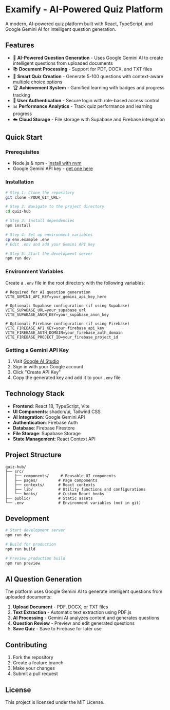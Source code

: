 # Examify - AI-Powered Quiz Platform

A modern, AI-powered quiz platform built with React, TypeScript, and Google Gemini AI for intelligent question generation.

## Features

- 🤖 **AI-Powered Question Generation** - Uses Google Gemini AI to create intelligent questions from uploaded documents
- 📚 **Document Processing** - Support for PDF, DOCX, and TXT files
- 🎯 **Smart Quiz Creation** - Generate 5-100 questions with context-aware multiple choice options
- 🏆 **Achievement System** - Gamified learning with badges and progress tracking
- 🔐 **User Authentication** - Secure login with role-based access control
- 📊 **Performance Analytics** - Track quiz performance and learning progress
- ☁️ **Cloud Storage** - File storage with Supabase and Firebase integration

## Quick Start

### Prerequisites

- Node.js & npm - [install with nvm](https://github.com/nvm-sh/nvm#installing-and-updating)
- Google Gemini API key - [get one here](https://makersuite.google.com/app/apikey)

### Installation

```sh
# Step 1: Clone the repository
git clone <YOUR_GIT_URL>

# Step 2: Navigate to the project directory
cd quiz-hub

# Step 3: Install dependencies
npm install

# Step 4: Set up environment variables
cp env.example .env
# Edit .env and add your Gemini API key

# Step 5: Start the development server
npm run dev
```

### Environment Variables

Create a `.env` file in the root directory with the following variables:

```env
# Required for AI question generation
VITE_GEMINI_API_KEY=your_gemini_api_key_here

# Optional: Supabase configuration (if using Supabase)
VITE_SUPABASE_URL=your_supabase_url
VITE_SUPABASE_ANON_KEY=your_supabase_anon_key

# Optional: Firebase configuration (if using Firebase)
VITE_FIREBASE_API_KEY=your_firebase_api_key
VITE_FIREBASE_AUTH_DOMAIN=your_firebase_auth_domain
VITE_FIREBASE_PROJECT_ID=your_firebase_project_id
```

### Getting a Gemini API Key

1. Visit [Google AI Studio](https://makersuite.google.com/app/apikey)
2. Sign in with your Google account
3. Click "Create API Key"
4. Copy the generated key and add it to your `.env` file

## Technology Stack

- **Frontend**: React 18, TypeScript, Vite
- **UI Components**: shadcn/ui, Tailwind CSS
- **AI Integration**: Google Gemini API
- **Authentication**: Firebase Auth
- **Database**: Firebase Firestore
- **File Storage**: Supabase Storage
- **State Management**: React Context API

## Project Structure

```
quiz-hub/
├── src/
│   ├── components/     # Reusable UI components
│   ├── pages/         # Page components
│   ├── contexts/      # React contexts
│   ├── lib/           # Utility functions and configurations
│   └── hooks/         # Custom React hooks
├── public/            # Static assets
└── .env               # Environment variables (not in git)
```

## Development

```sh
# Start development server
npm run dev

# Build for production
npm run build

# Preview production build
npm run preview
```

## AI Question Generation

The platform uses Google Gemini AI to generate intelligent questions from uploaded documents:

1. **Upload Document** - PDF, DOCX, or TXT files
2. **Text Extraction** - Automatic text extraction using PDF.js
3. **AI Processing** - Gemini AI analyzes content and generates questions
4. **Question Review** - Preview and edit generated questions
5. **Save Quiz** - Save to Firebase for later use

## Contributing

1. Fork the repository
2. Create a feature branch
3. Make your changes
4. Submit a pull request

## License

This project is licensed under the MIT License.
